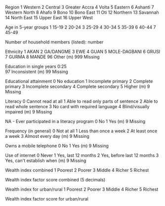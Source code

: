 Region 
   1   Western
   2   Central
   3   Greater Accra
   4   Volta
   5   Eastern
   6   Ashanti
   7   Western North
   8   Ahafo
   9   Bono
   10  Bono East
   11  Oti
   12  Northern
   13  Savannah
   14  North East
   15  Upper East
   16  Upper West
   
Age in 5-year groups
    1  15-19
    2  20-24
    3  25-29
    4  30-34
    5  35-39
    6  40-44
    7  45-49
    
Number of household members (listed): number

Ethnicity
   1    AKAN
   2    GA/DANGME
   3    EWE
   4    GUAN
   5    MOLE-DAGBANI
   6    GRUSI
   7    GURMA
   8    MANDE
   96   Other
(m) 999  Missing

Education in single years
   0:25  
   97    Inconsistent
(m) 99    Missing

Educational attainment
   0  No education
   1  Incomplete primary
   2  Complete primary
   3  Incomplete secondary
   4  Complete secondary
   5  Higher
(m) 9  Missing

Literacy
   0  Cannot read at all
   1  Able to read only parts of sentence
   2  Able to read whole sentence
   3  No card with required language
   4  Blind/visually impaired
(m) 9  Missing

NA - Ever participated in a literacy program
   0  No
   1  Yes
(m) 9  Missing

Frequency (in general)
   0  Not at all
   1  Less than once a week
   2  At least once a week
   3  Almost every day
(m) 9  Missing

Owns a mobile telephone
   0  No
   1  Yes
(m) 9  Missing

Use of internet
   0  Never
   1  Yes, last 12 months
   2  Yes, before last 12 months
   3  Yes, can't establish when
(m) 9  Missing

Wealth index combined
   1  Poorest
   2  Poorer
   3  Middle
   4  Richer
   5  Richest
  
Wealth index factor score combined (5 decimals)

Wealth index for urban/rural
   1  Poorest
   2  Poorer
   3  Middle
   4  Richer
   5  Richest

Wealth index factor score for urban/rural